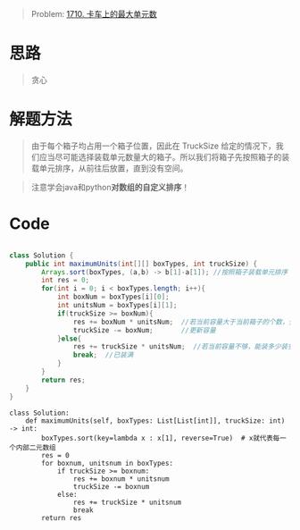 > Problem: [1710. 卡车上的最大单元数](https://leetcode.cn/problems/maximum-units-on-a-truck/description/)


# 思路
> 贪心

# 解题方法
> 由于每个箱子均占用一个箱子位置，因此在 TruckSize 给定的情况下，我们应当尽可能选择装载单元数量大的箱子。所以我们将箱子先按照箱子的装载单元排序，从前往后放置，直到没有空间。

> 注意学会java和python**对数组的自定义排序**！

# Code
```Java []

class Solution {
    public int maximumUnits(int[][] boxTypes, int truckSize) {
        Arrays.sort(boxTypes, (a,b) -> b[1]-a[1]); //按照箱子装载单元排序
        int res = 0;
        for(int i = 0; i < boxTypes.length; i++){
            int boxNum = boxTypes[i][0];
            int unitsNum = boxTypes[i][1];
            if(truckSize >= boxNum){
                res += boxNum * unitsNum;  //若当前容量大于当前箱子的个数，全部装入
                truckSize -= boxNum;       //更新容量
            }else{
                res += truckSize * unitsNum;  //若当前容量不够，能装多少装多少
                break;  //已装满
            }
        }
        return res;
    }
}
```

``` python3 []
class Solution:
    def maximumUnits(self, boxTypes: List[List[int]], truckSize: int) -> int:
        boxTypes.sort(key=lambda x : x[1], reverse=True)  # x就代表每一个内部二元数组
        res = 0
        for boxnum, unitsnum in boxTypes:
            if truckSize >= boxnum:
                res += boxnum * unitsnum
                truckSize -= boxnum
            else:
                res += truckSize * unitsnum
                break
        return res
```
